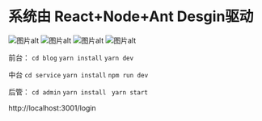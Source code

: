 # 系统由 React+Node+Ant Desgin驱动




![图片alt](https://imgchr.com/i/wXeztJ)
![图片alt](https://imgchr.com/i/wXexk4)
![图片alt](https://imgchr.com/i/wXeOmT)
![图片alt](https://imgchr.com/i/wXe5kQ)


前台：
`cd blog`
`yarn install`
`yarn dev`

中台
`cd service`
`yarn install`
`npm run dev`

后管：
`cd admin`
`yarn install `
`yarn start`

http://localhost:3001/login

